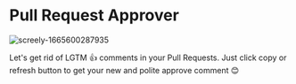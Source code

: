# Pull Request Approver

![screely-1665600287935](https://user-images.githubusercontent.com/17102399/195423262-332e0c4c-6747-46de-9b99-eac252bab0bd.png)

Let's get rid of LGTM :+1: comments in your Pull Requests. Just click copy or refresh button to get your new and polite approve comment :blush:
